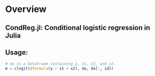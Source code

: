 # Overview

CondReg.jl: Conditional logistic regression in Julia
--

## Usage:

```julia
# da is a DataFrame containing y, x1, x2, and id.
m = clogit(@formula(y ~ x1 + x2), da, da[:, id])
```
